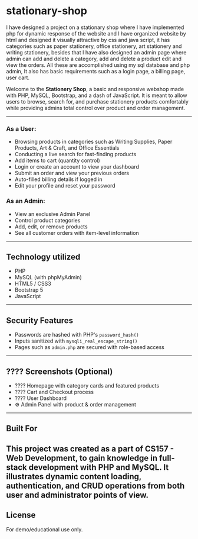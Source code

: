 # stationary-shop
 
I have designed a project on a stationary shop where I have implemented php for dynamic response of the website and I have organized website by html and designed it visually attractive by css and java script, it has categories such as paper stationery, office stationery, art stationery and writing stationery, besides that I have also designed an admin page where admin can add and delete a category, add and delete a product edit and view the orders. All these are accomplished using my sql database and php admin, It also has basic requirements such as a login page, a billing page, user cart.


Welcome to the **Stationery Shop**, a basic and responsive webshop made with PHP, MySQL, Bootstrap, and a dash of JavaScript. It is meant to allow users to browse, search for, and purchase stationery products comfortably while providing admins total control over product and order management.

---

### As a User:
- Browsing products in categories such as Writing Supplies, Paper Products, Art & Craft, and Office Essentials
- Conducting a live search for fast-finding products
- Add items to cart (quantity control)
- Login or create an account to view your dashboard
- Submit an order and view your previous orders
- Auto-filled billing details if logged in
- Edit your profile and reset your password

### As an Admin:
- View an exclusive Admin Panel
- Control product categories
- Add, edit, or remove products
- See all customer orders with item-level information

---

## Technology utilized

- PHP
- MySQL (with phpMyAdmin)
- HTML5 / CSS3
- Bootstrap 5
- JavaScript

---

## Security Features

- Passwords are hashed with PHP's `password_hash()`
- Inputs sanitized with `mysqli_real_escape_string()`
- Pages such as `admin.php` are secured with role-based access

---

## ???? Screenshots (Optional)
- ???? Homepage with category cards and featured products
- ???? Cart and Checkout process
- ???? User Dashboard
- ⚙️ Admin Panel with product & order management

---

## Built For

This project was created as a part of **CS157 - Web Development**, to gain knowledge in full-stack development with PHP and MySQL. It illustrates dynamic content loading, authentication, and CRUD operations from both user and administrator points of view.
---

## License
For demo/educational use only.